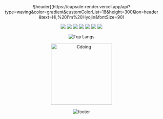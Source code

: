 <div align=center>
![header](https://capsule-render.vercel.app/api?type=waving&color=gradient&customColorList=18&height=300&section=header&text=Hi,%20I'm%20Hyojin&fontSize=90)

<img src="https://img.shields.io/badge/HTML-E34F26?style=for-the-badge&logo=HTML5&logoColor=white"> <img src="https://img.shields.io/badge/CSS-1572B6?style=for-the-badge&logo=CSS3&logoColor=white"> <img src="https://img.shields.io/badge/JavaScript-F7DF1E?style=for-the-badge&logo=JavaScript&logoColor=white"> <img src="https://img.shields.io/badge/TypeScript-3178C6?style=for-the-badge&logo=TypeScript&logoColor=white"> <img src="https://img.shields.io/badge/React-61DAFB?style=for-the-badge&logo=React&logoColor=white"> <img src="https://img.shields.io/badge/Redux-764ABC?style=for-the-badge&logo=Redux&logoColor=white"> <img src="https://img.shields.io/badge/styledcomponents-DB7093?style=for-the-badge&logo=styledcomponents&logoColor=white">


![Top Langs](https://github-readme-stats.vercel.app/api/top-langs/?username=HJNJu&layout=compact)


<img alt="Cdoing" width="200" src="https://res.cloudinary.com/practicaldev/image/fetch/s--jbblUf9N--/c_limit%2Cf_auto%2Cfl_progressive%2Cq_66%2Cw_880/https://dev-to-uploads.s3.amazonaws.com/uploads/articles/twxlvixc93j8vmm4zp53.gif">

![footer](https://capsule-render.vercel.app/api?type=waving&color=gradient&customColorList=15&height=120&section=footer)
</div>
